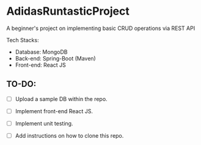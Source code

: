# AdidasRuntasticProject
A beginner's project on implementing basic CRUD operations via REST API

Tech Stacks:
* Database: MongoDB
* Back-end: Spring-Boot (Maven)
* Front-end: React JS


## TO-DO:

* [ ] Upload a sample DB within the repo.

* [ ] Implement front-end React JS.

* [ ] Implement unit testing.

* [ ] Add instructions on how to clone this repo.
